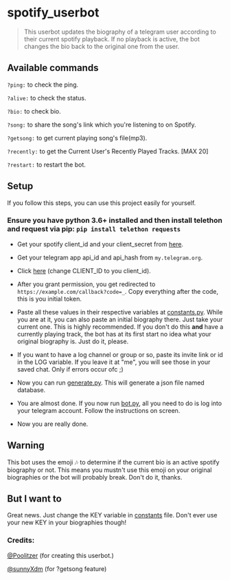 # spotify_userbot
>This userbot updates the biography of a telegram user according to their current spotify playback. If no playback is active, the bot changes the bio back to the original one from the user.

## Available commands
`?ping:` to check the ping.

`?alive:` to check the status.

`?bio:` to check bio.

`?song:` to share the song's link which you're listening to on Spotify.

`?getsong:` to get current playing song's file(mp3).

`?recently:` to get the Current User's Recently Played Tracks. [MAX 20]

`?restart:` to restart the bot.

## Setup

If you follow this steps, you can use this project easily for yourself.

### Ensure you have python 3.6+ installed and then install telethon and request via pip: `pip install telethon requests`

-  Get your spotify client_id and your client_secret from [here](https://developer.spotify.com/dashboard/). 

-  Get your telegram app api_id and api_hash from `my.telegram.org`. 

-  Click [here](https://accounts.spotify.com/authorize?client_id=CLIENT_ID&response_type=code&redirect_uri=https%3A%2F%2Fexample.com%2Fcallback&scope=user-read-playback-state%20user-read-currently-playing+user-follow-read+user-read-recently-played+user-top-read+playlist-read-private+playlist-modify-private+user-follow-modify) (change CLIENT_ID to you client_id).

-  After you grant permission, you get redirected to `https://example.com/callback?code=_`. Copy everything after the code, this is you initial token.

-  Paste all these values in their respective variables at [constants.py](/constants.py). While you are at it, you can also paste an initial biography there. Just take your current one. This is highly recommended. If you don't do this **and** have a currently playing track, the bot has at its first start no idea what your original biography is. Just do it, please.

- If you want to have a log channel or group or so, paste its invite link or id in the LOG variable. If you leave it at "me", you will see those in your saved chat. Only if errors occur ofc ;)

-  Now you can run [generate.py](/generate.py). This will generate a json file named database.

-  You are almost done. If you now run [bot.py](/bot.py), all you need to do is log into your telegram account. Follow the instructions on screen.
-  Now you are really done.

## Warning

This bot uses the emoji 🎶 to determine if the current bio is an active spotify biography or not. This means you mustn't use this emoji on your original biographies or the bot will probably break. Don't do it, thanks.

## But I want to

Great news. Just change the KEY variable in [constants](/constants.py) file. Don't ever use your new KEY in your biographies though!

### Credits:
[@Poolitzer](https://github.com/Poolitzer) (for creating this userbot.)

[@sunnyXdm](https://github.com/sunnyXdm) (for ?getsong feature) 

